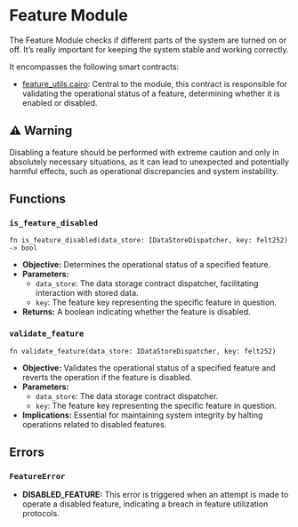 # Feature Module

The Feature Module checks if different parts of the system are turned on or off. It’s really important for keeping the system stable and working correctly.

It encompasses the following smart contracts:
- [feature_utils.cairo](https://github.com/keep-starknet-strange/satoru/blob/main/src/feature/feature_utils.cairo): Central to the module, this contract is responsible for validating the operational status of a feature, determining whether it is enabled or disabled.

## ⚠️ Warning
Disabling a feature should be performed with extreme caution and only in absolutely necessary situations, as it can lead to unexpected and potentially harmful effects, such as operational discrepancies and system instability.

## Functions

### `is_feature_disabled`

```cairo
fn is_feature_disabled(data_store: IDataStoreDispatcher, key: felt252) -> bool
```

- **Objective:** Determines the operational status of a specified feature.
- **Parameters:**
    - `data_store`: The data storage contract dispatcher, facilitating interaction with stored data.
    - `key`: The feature key representing the specific feature in question.
- **Returns:** A boolean indicating whether the feature is disabled.

### `validate_feature`

```cairo
fn validate_feature(data_store: IDataStoreDispatcher, key: felt252)
```

- **Objective:** Validates the operational status of a specified feature and reverts the operation if the feature is disabled.
- **Parameters:**
    - `data_store`: The data storage contract dispatcher.
    - `key`: The feature key representing the specific feature in question.
- **Implications:** Essential for maintaining system integrity by halting operations related to disabled features.

## Errors

### `FeatureError`

- **DISABLED_FEATURE:** This error is triggered when an attempt is made to operate a disabled feature, indicating a breach in feature utilization protocols.